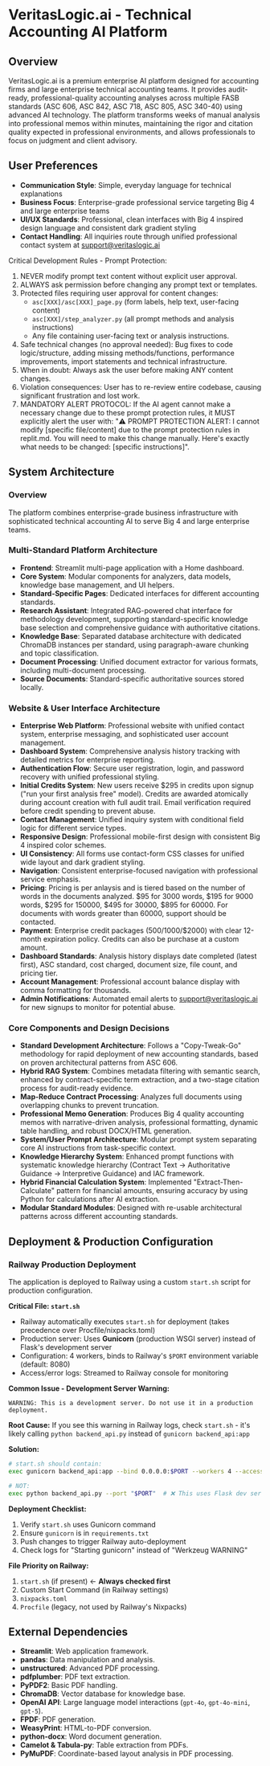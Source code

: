 # VeritasLogic.ai - Technical Accounting AI Platform

## Overview
VeritasLogic.ai is a premium enterprise AI platform designed for accounting firms and large enterprise technical accounting teams. It provides audit-ready, professional-quality accounting analyses across multiple FASB standards (ASC 606, ASC 842, ASC 718, ASC 805, ASC 340-40) using advanced AI technology. The platform transforms weeks of manual analysis into professional memos within minutes, maintaining the rigor and citation quality expected in professional environments, and allows professionals to focus on judgment and client advisory.

## User Preferences
- **Communication Style**: Simple, everyday language for technical explanations
- **Business Focus**: Enterprise-grade professional service targeting Big 4 and large enterprise teams
- **UI/UX Standards**: Professional, clean interfaces with Big 4 inspired design language and consistent dark gradient styling
- **Contact Handling**: All inquiries route through unified professional contact system at support@veritaslogic.ai

Critical Development Rules - Prompt Protection:
1. NEVER modify prompt text content without explicit user approval.
2. ALWAYS ask permission before changing any prompt text or templates.
3. Protected files requiring user approval for content changes:
   - `asc[XXX]/asc[XXX]_page.py` (form labels, help text, user-facing content)
   - `asc[XXX]/step_analyzer.py` (all prompt methods and analysis instructions)
   - Any file containing user-facing text or analysis instructions.
4. Safe technical changes (no approval needed): Bug fixes to code logic/structure, adding missing methods/functions, performance improvements, import statements and technical infrastructure.
5. When in doubt: Always ask the user before making ANY content changes.
6. Violation consequences: User has to re-review entire codebase, causing significant frustration and lost work.
7. MANDATORY ALERT PROTOCOL: If the AI agent cannot make a necessary change due to these prompt protection rules, it MUST explicitly alert the user with: "⚠️ PROMPT PROTECTION ALERT: I cannot modify [specific file/content] due to the prompt protection rules in replit.md. You will need to make this change manually. Here's exactly what needs to be changed: [specific instructions]".

## System Architecture

### Overview
The platform combines enterprise-grade business infrastructure with sophisticated technical accounting AI to serve Big 4 and large enterprise teams.

### Multi-Standard Platform Architecture
- **Frontend**: Streamlit multi-page application with a Home dashboard.
- **Core System**: Modular components for analyzers, data models, knowledge base management, and UI helpers.
- **Standard-Specific Pages**: Dedicated interfaces for different accounting standards.
- **Research Assistant**: Integrated RAG-powered chat interface for methodology development, supporting standard-specific knowledge base selection and comprehensive guidance with authoritative citations.
- **Knowledge Base**: Separated database architecture with dedicated ChromaDB instances per standard, using paragraph-aware chunking and topic classification.
- **Document Processing**: Unified document extractor for various formats, including multi-document processing.
- **Source Documents**: Standard-specific authoritative sources stored locally.

### Website & User Interface Architecture
- **Enterprise Web Platform**: Professional website with unified contact system, enterprise messaging, and sophisticated user account management.
- **Dashboard System**: Comprehensive analysis history tracking with detailed metrics for enterprise reporting.
- **Authentication Flow**: Secure user registration, login, and password recovery with unified professional styling.
- **Initial Credits System**: New users receive $295 in credits upon signup ("run your first analysis free" model). Credits are awarded atomically during account creation with full audit trail. Email verification required before credit spending to prevent abuse.
- **Contact Management**: Unified inquiry system with conditional field logic for different service types.
- **Responsive Design**: Professional mobile-first design with consistent Big 4 inspired color schemes.
- **UI Consistency**: All forms use contact-form CSS classes for unified wide layout and dark gradient styling.
- **Navigation**: Consistent enterprise-focused navigation with professional service emphasis.
- **Pricing**: Pricing is per anlaysis and is tiered based on the number of words in the documents analyzed. $95 for 3000 words, $195 for 9000 words, $295 for 150000, $495 for 30000, $895 for 60000. For documents with words greater than 60000, support should be contacted.
- **Payment**: Enterprise credit packages ($500/$1000/$2000) with clear 12-month expiration policy. Credits can also be purchase at a custom amount.
- **Dashboard Standards**: Analysis history displays date completed (latest first), ASC standard, cost charged, document size, file count, and pricing tier.
- **Account Management**: Professional account balance display with comma formatting for thousands.
- **Admin Notifications**: Automated email alerts to support@veritaslogic.ai for new signups to monitor for potential abuse.

### Core Components and Design Decisions
- **Standard Development Architecture**: Follows a "Copy-Tweak-Go" methodology for rapid deployment of new accounting standards, based on proven architectural patterns from ASC 606.
- **Hybrid RAG System**: Combines metadata filtering with semantic search, enhanced by contract-specific term extraction, and a two-stage citation process for audit-ready evidence.
- **Map-Reduce Contract Processing**: Analyzes full documents using overlapping chunks to prevent truncation.
- **Professional Memo Generation**: Produces Big 4 quality accounting memos with narrative-driven analysis, professional formatting, dynamic table handling, and robust DOCX/HTML generation.
- **System/User Prompt Architecture**: Modular prompt system separating core AI instructions from task-specific context.
- **Knowledge Hierarchy System**: Enhanced prompt functions with systematic knowledge hierarchy (Contract Text → Authoritative Guidance → Interpretive Guidance) and IAC framework.
- **Hybrid Financial Calculation System**: Implemented "Extract-Then-Calculate" pattern for financial amounts, ensuring accuracy by using Python for calculations after AI extraction.
- **Modular Standard Modules**: Designed with re-usable architectural patterns across different accounting standards.

## Deployment & Production Configuration

### Railway Production Deployment
The application is deployed to Railway using a custom `start.sh` script for production configuration.

**Critical File: `start.sh`**
- Railway automatically executes `start.sh` for deployment (takes precedence over Procfile/nixpacks.toml)
- Production server: Uses **Gunicorn** (production WSGI server) instead of Flask's development server
- Configuration: 4 workers, binds to Railway's `$PORT` environment variable (default: 8080)
- Access/error logs: Streamed to Railway console for monitoring

**Common Issue - Development Server Warning:**
```
WARNING: This is a development server. Do not use it in a production deployment.
```

**Root Cause:** If you see this warning in Railway logs, check `start.sh` - it's likely calling `python backend_api.py` instead of `gunicorn backend_api:app`

**Solution:**
```bash
# start.sh should contain:
exec gunicorn backend_api:app --bind 0.0.0.0:$PORT --workers 4 --access-logfile - --error-logfile -

# NOT:
exec python backend_api.py --port "$PORT"  # ❌ This uses Flask dev server
```

**Deployment Checklist:**
1. Verify `start.sh` uses Gunicorn command
2. Ensure `gunicorn` is in `requirements.txt`
3. Push changes to trigger Railway auto-deployment
4. Check logs for "Starting gunicorn" instead of "Werkzeug WARNING"

**File Priority on Railway:**
1. `start.sh` (if present) ← **Always checked first**
2. Custom Start Command (in Railway settings)
3. `nixpacks.toml`
4. `Procfile` (legacy, not used by Railway's Nixpacks)

## External Dependencies
- **Streamlit**: Web application framework.
- **pandas**: Data manipulation and analysis.
- **unstructured**: Advanced PDF processing.
- **pdfplumber**: PDF text extraction.
- **PyPDF2**: Basic PDF handling.
- **ChromaDB**: Vector database for knowledge base.
- **OpenAI API**: Large language model interactions (`gpt-4o`, `gpt-4o-mini`, `gpt-5`).
- **FPDF**: PDF generation.
- **WeasyPrint**: HTML-to-PDF conversion.
- **python-docx**: Word document generation.
- **Camelot & Tabula-py**: Table extraction from PDFs.
- **PyMuPDF**: Coordinate-based layout analysis in PDF processing.